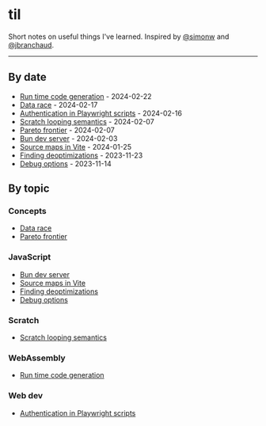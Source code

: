 # til

Short notes on useful things I've learned. Inspired by [@simonw](https://github.com/simonw/til) and [@jbranchaud](https://github.com/jbranchaud/til).

---

## By date

- [Run time code generation](./wasm/2024-02-22-Run-time-code-generation.md) - 2024-02-22
- [Data race](./concepts/2024-02-17-Data-race.md) - 2024-02-17
- [Authentication in Playwright scripts](./webdev/2024-02-16-Authentication-in-Playwright-scripts.md) - 2024-02-16
- [Scratch looping semantics](./scratch/2024-02-07-Scratch-looping-semantics.md) - 2024-02-07
- [Pareto frontier](./concepts/2024-02-07-Pareto-frontier.md) - 2024-02-07
- [Bun dev server](./js/2024-02-03-Bun-dev-server.md) - 2024-02-03
- [Source maps in Vite](./js/2024-01-25-Source-maps-in-Vite.md) - 2024-01-25
- [Finding deoptimizations](./js/2023-11-23-Finding-deoptimizations.md) - 2023-11-23
- [Debug options](./js/2023-11-14-Debug-options.md) - 2023-11-14

## By topic

### Concepts

- [Data race](./concepts/2024-02-17-Data-race.md)
- [Pareto frontier](./concepts/2024-02-07-Pareto-frontier.md)

### JavaScript

- [Bun dev server](./js/2024-02-03-Bun-dev-server.md)
- [Source maps in Vite](./js/2024-01-25-Source-maps-in-Vite.md)
- [Finding deoptimizations](./js/2023-11-23-Finding-deoptimizations.md)
- [Debug options](./js/2023-11-14-Debug-options.md)

### Scratch

- [Scratch looping semantics](./scratch/2024-02-07-Scratch-looping-semantics.md)

### WebAssembly

- [Run time code generation](./wasm/2024-02-22-Run-time-code-generation.md)

### Web dev

- [Authentication in Playwright scripts](./webdev/2024-02-16-Authentication-in-Playwright-scripts.md)
